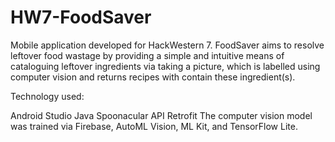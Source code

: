 # HW7-FoodSaver

Mobile application developed for HackWestern 7. FoodSaver aims to resolve leftover food wastage by providing a simple and intuitive means of cataloguing leftover ingredients via taking a picture, which is labelled using computer vision and returns recipes with contain these ingredient(s).

Technology used:

Android Studio
Java
Spoonacular API
Retrofit
The computer vision model was trained via Firebase, AutoML Vision, ML Kit, and TensorFlow Lite.
